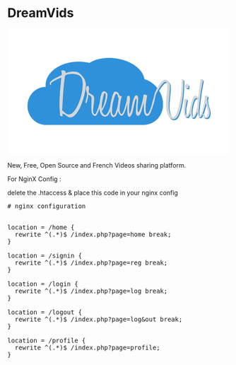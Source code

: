 DreamVids
=========

![Alt text](img/logo_white_540p.png "logo_main")

New, Free, Open Source and French Videos sharing platform.


For NginX Config :

delete the .htaccess & place this code in your nginx config

<pre>
# nginx configuration


location = /home {
  rewrite ^(.*)$ /index.php?page=home break;
}

location = /signin {
  rewrite ^(.*)$ /index.php?page=reg break;
}

location = /login {
  rewrite ^(.*)$ /index.php?page=log break;
}

location = /logout {
  rewrite ^(.*)$ /index.php?page=log&out break;
}

location = /profile {
  rewrite ^(.*)$ /index.php?page=profile;
}
</pre>

